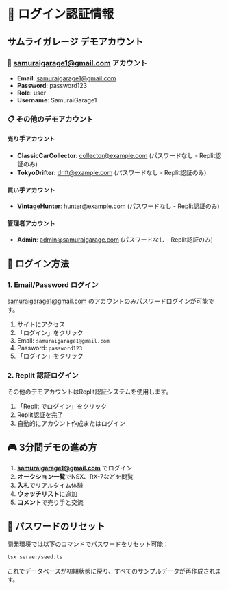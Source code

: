 # 🔐 ログイン認証情報

## サムライガレージ デモアカウント

### 🎯 samuraigarage1@gmail.com アカウント
- **Email**: samuraigarage1@gmail.com
- **Password**: password123
- **Role**: user
- **Username**: SamuraiGarage1

### 📋 その他のデモアカウント

#### 売り手アカウント
- **ClassicCarCollector**: collector@example.com (パスワードなし - Replit認証のみ)
- **TokyoDrifter**: drift@example.com (パスワードなし - Replit認証のみ)

#### 買い手アカウント  
- **VintageHunter**: hunter@example.com (パスワードなし - Replit認証のみ)

#### 管理者アカウント
- **Admin**: admin@samuraigarage.com (パスワードなし - Replit認証のみ)

## 🚀 ログイン方法

### 1. Email/Password ログイン
samuraigarage1@gmail.com のアカウントのみパスワードログインが可能です。

1. サイトにアクセス
2. 「ログイン」をクリック
3. Email: `samuraigarage1@gmail.com`
4. Password: `password123`
5. 「ログイン」をクリック

### 2. Replit 認証ログイン
その他のデモアカウントはReplit認証システムを使用します。

1. 「Replit でログイン」をクリック
2. Replit認証を完了
3. 自動的にアカウント作成またはログイン

## 🎮 3分間デモの進め方

1. **samuraigarage1@gmail.com** でログイン
2. **オークション一覧**でNSX、RX-7などを閲覧
3. **入札**でリアルタイム体験
4. **ウォッチリスト**に追加
5. **コメント**で売り手と交流

## 🔧 パスワードのリセット

開発環境では以下のコマンドでパスワードをリセット可能：

```bash
tsx server/seed.ts
```

これでデータベースが初期状態に戻り、すべてのサンプルデータが再作成されます。